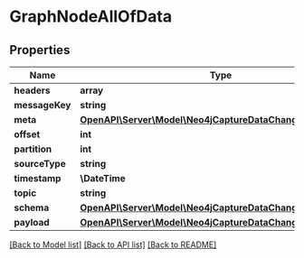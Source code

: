 # GraphNodeAllOfData

## Properties
Name | Type | Description | Notes
------------ | ------------- | ------------- | -------------
**headers** | **array** |  | 
**messageKey** | **string** |  | 
**meta** | [**OpenAPI\Server\Model\Neo4jCaptureDataChangeMeta**](Neo4jCaptureDataChangeMeta.md) |  | 
**offset** | **int** |  | 
**partition** | **int** |  | 
**sourceType** | **string** |  | 
**timestamp** | **\DateTime** |  | 
**topic** | **string** |  | 
**schema** | [**OpenAPI\Server\Model\Neo4jCaptureDataChangeSchema**](Neo4jCaptureDataChangeSchema.md) |  | 
**payload** | [**OpenAPI\Server\Model\Neo4jCaptureDataChangeNodePayload**](Neo4jCaptureDataChangeNodePayload.md) |  | 

[[Back to Model list]](../README.md#documentation-for-models) [[Back to API list]](../README.md#documentation-for-api-endpoints) [[Back to README]](../README.md)



